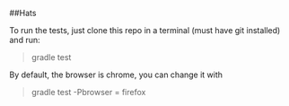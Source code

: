 ##Hats

To run the tests, just clone this repo in a terminal (must have git installed) and run:

> gradle test

By default, the browser is chrome, you can change it with 

> gradle test -Pbrowser = firefox